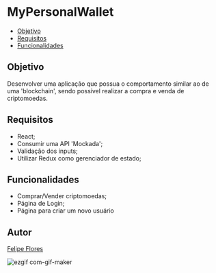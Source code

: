 # MyPersonalWallet

- [Objetivo](#objetivo)
- [Requisitos](#requisitos)
- [Funcionalidades](#funcionalidades)


## Objetivo

Desenvolver uma aplicação que possua o comportamento similar ao de uma 'blockchain', sendo possível realizar a compra e venda de criptomoedas.

## Requisitos
* React;
* Consumir uma API 'Mockada';
* Validação dos inputs;
* Utilizar Redux como gerenciador de estado;

## Funcionalidades
* Comprar/Vender criptomoedas;
* Página de Login;
* Página para criar um novo usuário

## Autor
[Felipe Flores](https://www.linkedin.com/in/felipe-flores-trybe/)

![ezgif com-gif-maker](https://user-images.githubusercontent.com/78596051/142656298-6efe9c0c-3476-4cc0-8ed0-4d9231b29d1b.gif)
